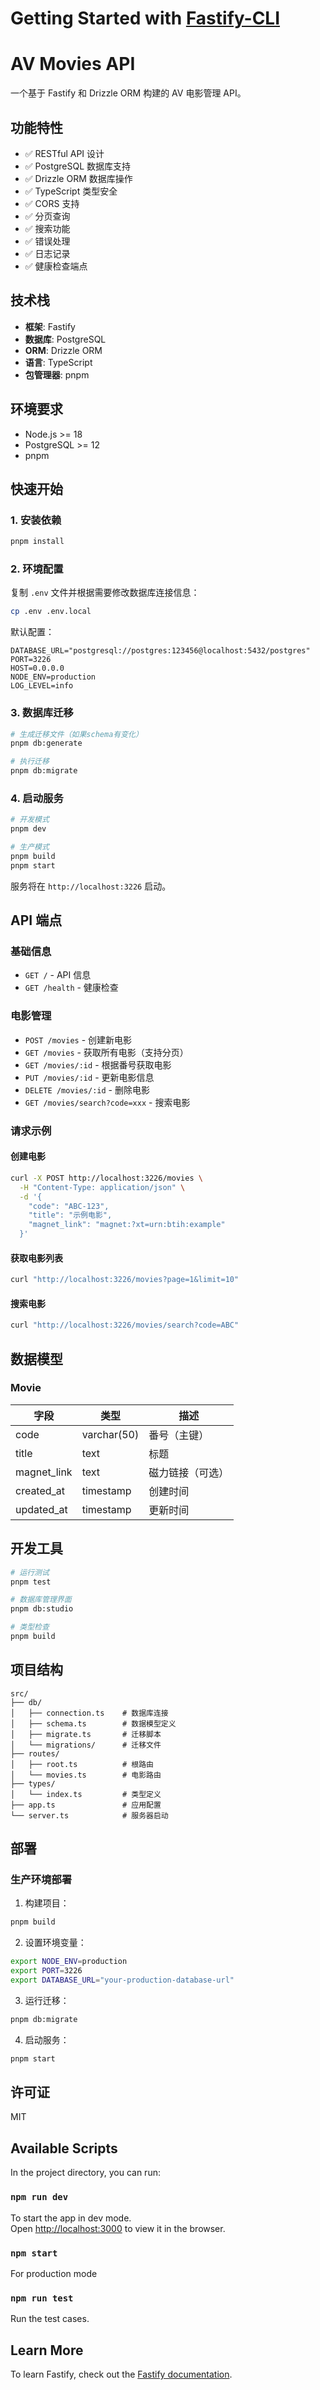 # Getting Started with [Fastify-CLI](https://www.npmjs.com/package/fastify-cli)
# AV Movies API

一个基于 Fastify 和 Drizzle ORM 构建的 AV 电影管理 API。

## 功能特性

- ✅ RESTful API 设计
- ✅ PostgreSQL 数据库支持
- ✅ Drizzle ORM 数据库操作
- ✅ TypeScript 类型安全
- ✅ CORS 支持
- ✅ 分页查询
- ✅ 搜索功能
- ✅ 错误处理
- ✅ 日志记录
- ✅ 健康检查端点

## 技术栈

- **框架**: Fastify
- **数据库**: PostgreSQL
- **ORM**: Drizzle ORM
- **语言**: TypeScript
- **包管理器**: pnpm

## 环境要求

- Node.js >= 18
- PostgreSQL >= 12
- pnpm

## 快速开始

### 1. 安装依赖

```bash
pnpm install
```

### 2. 环境配置

复制 `.env` 文件并根据需要修改数据库连接信息：

```bash
cp .env .env.local
```

默认配置：
```env
DATABASE_URL="postgresql://postgres:123456@localhost:5432/postgres"
PORT=3226
HOST=0.0.0.0
NODE_ENV=production
LOG_LEVEL=info
```

### 3. 数据库迁移

```bash
# 生成迁移文件（如果schema有变化）
pnpm db:generate

# 执行迁移
pnpm db:migrate
```

### 4. 启动服务

```bash
# 开发模式
pnpm dev

# 生产模式
pnpm build
pnpm start
```

服务将在 `http://localhost:3226` 启动。

## API 端点

### 基础信息

- `GET /` - API 信息
- `GET /health` - 健康检查

### 电影管理

- `POST /movies` - 创建新电影
- `GET /movies` - 获取所有电影（支持分页）
- `GET /movies/:id` - 根据番号获取电影
- `PUT /movies/:id` - 更新电影信息
- `DELETE /movies/:id` - 删除电影
- `GET /movies/search?code=xxx` - 搜索电影

### 请求示例

#### 创建电影

```bash
curl -X POST http://localhost:3226/movies \
  -H "Content-Type: application/json" \
  -d '{
    "code": "ABC-123",
    "title": "示例电影",
    "magnet_link": "magnet:?xt=urn:btih:example"
  }'
```

#### 获取电影列表

```bash
curl "http://localhost:3226/movies?page=1&limit=10"
```

#### 搜索电影

```bash
curl "http://localhost:3226/movies/search?code=ABC"
```

## 数据模型

### Movie

| 字段 | 类型 | 描述 |
|------|------|------|
| code | varchar(50) | 番号（主键） |
| title | text | 标题 |
| magnet_link | text | 磁力链接（可选） |
| created_at | timestamp | 创建时间 |
| updated_at | timestamp | 更新时间 |

## 开发工具

```bash
# 运行测试
pnpm test

# 数据库管理界面
pnpm db:studio

# 类型检查
pnpm build
```

## 项目结构

```
src/
├── db/
│   ├── connection.ts    # 数据库连接
│   ├── schema.ts        # 数据模型定义
│   ├── migrate.ts       # 迁移脚本
│   └── migrations/      # 迁移文件
├── routes/
│   ├── root.ts          # 根路由
│   └── movies.ts        # 电影路由
├── types/
│   └── index.ts         # 类型定义
├── app.ts               # 应用配置
└── server.ts            # 服务器启动
```

## 部署

### 生产环境部署

1. 构建项目：
```bash
pnpm build
```

2. 设置环境变量：
```bash
export NODE_ENV=production
export PORT=3226
export DATABASE_URL="your-production-database-url"
```

3. 运行迁移：
```bash
pnpm db:migrate
```

4. 启动服务：
```bash
pnpm start
```

## 许可证

MIT

## Available Scripts

In the project directory, you can run:

### `npm run dev`

To start the app in dev mode.\
Open [http://localhost:3000](http://localhost:3000) to view it in the browser.

### `npm start`

For production mode

### `npm run test`

Run the test cases.

## Learn More

To learn Fastify, check out the [Fastify documentation](https://fastify.dev/docs/latest/).
